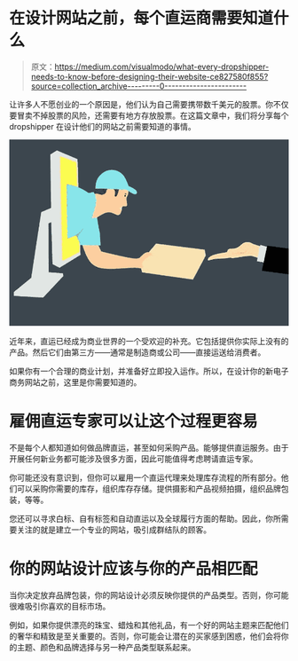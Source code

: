 # 在设计网站之前，每个直运商需要知道什么

> 原文：<https://medium.com/visualmodo/what-every-dropshipper-needs-to-know-before-designing-their-website-ce827580f855?source=collection_archive---------0----------------------->

让许多人不愿创业的一个原因是，他们认为自己需要携带数千美元的股票。你不仅要冒卖不掉股票的风险，还需要有地方存放股票。在这篇文章中，我们将分享每个 dropshipper 在设计他们的网站之前需要知道的事情。

![](img/70e47b7f1b6482d6cc55009e147e16ff.png)

近年来，直运已经成为商业世界的一个受欢迎的补充。它包括提供你实际上没有的产品。然后它们由第三方——通常是制造商或公司——直接运送给消费者。

如果你有一个合理的商业计划，并准备好立即投入运作。所以，在设计你的新电子商务网站之前，这里是你需要知道的。

# 雇佣直运专家可以让这个过程更容易

不是每个人都知道如何做品牌直运，甚至如何采购产品。能够提供直运服务。由于开展任何新业务都可能涉及很多方面，因此可能值得考虑聘请直运专家。

你可能还没有意识到，但你可以雇用一个直运代理来处理库存流程的所有部分。他们可以采购你需要的库存，组织库存存储。提供摄影和产品视频拍摄，组织品牌包装，等等。

您还可以寻求白标、自有标签和自动直运以及全球履行方面的帮助。因此，你所需要关注的就是建立一个专业的网站，吸引成群结队的顾客。

# 你的网站设计应该与你的产品相匹配

当你决定放弃品牌包装，你的网站设计必须反映你提供的产品类型。否则，你可能很难吸引你喜欢的目标市场。

例如，如果你提供漂亮的珠宝、蜡烛和其他礼品，有一个好的网站主题来匹配他们的奢华和精致是至关重要的。否则，你可能会让潜在的买家感到困惑，他们会将你的主题、颜色和品牌选择与另一种产品类型联系起来。